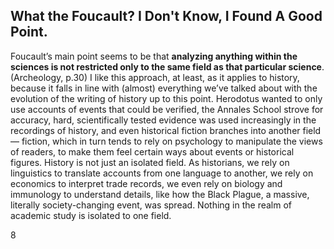 ## What the Foucault? I Don't Know, I Found A Good Point.

Foucault’s main point seems to be that **analyzing anything within the sciences is not restricted only to the same field as that particular science**. (Archeology, p.30) I like this approach, at least, as it applies to history, because it falls in line with (almost) everything we’ve talked about with the evolution of the writing of history up to this point. Herodotus wanted to only use accounts of events that could be verified, the Annales School strove for accuracy, hard, scientifically tested evidence was used increasingly in the recordings of history, and even historical fiction branches into another field— fiction, which in turn tends to rely on psychology to manipulate the views of readers, to make them feel certain ways about events or historical figures. History is not just an isolated field. As historians, we rely on linguistics to translate accounts from one language to another, we rely on economics to interpret trade records, we even rely on biology and immunology to understand details, like how the Black Plague, a massive, literally society-changing event, was spread. Nothing in the realm of academic study is isolated to one field.

8
